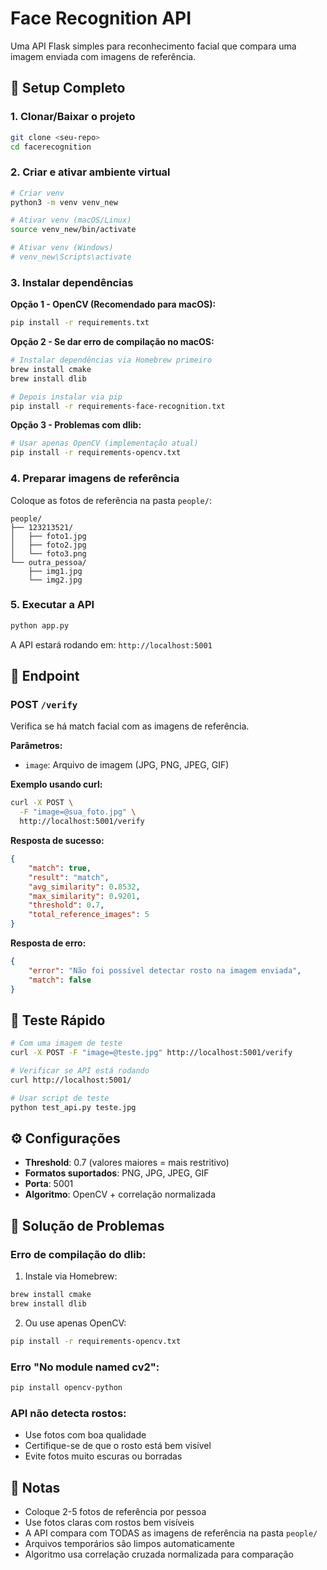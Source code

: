 # Face Recognition API

Uma API Flask simples para reconhecimento facial que compara uma imagem enviada com imagens de referência.

## 🚀 Setup Completo

### 1. Clonar/Baixar o projeto
```bash
git clone <seu-repo>
cd facerecognition
```

### 2. Criar e ativar ambiente virtual
```bash
# Criar venv
python3 -m venv venv_new

# Ativar venv (macOS/Linux)
source venv_new/bin/activate

# Ativar venv (Windows)
# venv_new\Scripts\activate
```

### 3. Instalar dependências

**Opção 1 - OpenCV (Recomendado para macOS):**
```bash
pip install -r requirements.txt
```

**Opção 2 - Se dar erro de compilação no macOS:**
```bash
# Instalar dependências via Homebrew primeiro
brew install cmake
brew install dlib

# Depois instalar via pip
pip install -r requirements-face-recognition.txt
```

**Opção 3 - Problemas com dlib:**
```bash
# Usar apenas OpenCV (implementação atual)
pip install -r requirements-opencv.txt
```

### 4. Preparar imagens de referência
Coloque as fotos de referência na pasta `people/`:
```
people/
├── 123213521/
│   ├── foto1.jpg
│   ├── foto2.jpg
│   └── foto3.png
└── outra_pessoa/
    ├── img1.jpg
    └── img2.jpg
```

### 5. Executar a API
```bash
python app.py
```

A API estará rodando em: `http://localhost:5001`

## 📍 Endpoint

### POST `/verify`
Verifica se há match facial com as imagens de referência.

**Parâmetros:**
- `image`: Arquivo de imagem (JPG, PNG, JPEG, GIF)

**Exemplo usando curl:**
```bash
curl -X POST \
  -F "image=@sua_foto.jpg" \
  http://localhost:5001/verify
```

**Resposta de sucesso:**
```json
{
    "match": true,
    "result": "match",
    "avg_similarity": 0.8532,
    "max_similarity": 0.9201,
    "threshold": 0.7,
    "total_reference_images": 5
}
```

**Resposta de erro:**
```json
{
    "error": "Não foi possível detectar rosto na imagem enviada",
    "match": false
}
```

## 🧪 Teste Rápido

```bash
# Com uma imagem de teste
curl -X POST -F "image=@teste.jpg" http://localhost:5001/verify

# Verificar se API está rodando
curl http://localhost:5001/

# Usar script de teste
python test_api.py teste.jpg
```

## ⚙️ Configurações

- **Threshold**: 0.7 (valores maiores = mais restritivo)
- **Formatos suportados**: PNG, JPG, JPEG, GIF
- **Porta**: 5001
- **Algoritmo**: OpenCV + correlação normalizada

## 🔧 Solução de Problemas

### Erro de compilação do dlib:
1. Instale via Homebrew:
```bash
brew install cmake
brew install dlib
```

2. Ou use apenas OpenCV:
```bash
pip install -r requirements-opencv.txt
```

### Erro "No module named cv2":
```bash
pip install opencv-python
```

### API não detecta rostos:
- Use fotos com boa qualidade
- Certifique-se de que o rosto está bem visível
- Evite fotos muito escuras ou borradas

## 📝 Notas

- Coloque 2-5 fotos de referência por pessoa
- Use fotos claras com rostos bem visíveis
- A API compara com TODAS as imagens de referência na pasta `people/`
- Arquivos temporários são limpos automaticamente
- Algoritmo usa correlação cruzada normalizada para comparação
